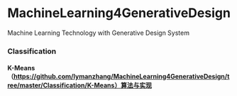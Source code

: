 # MachineLearning4GenerativeDesign
Machine Learning Technology with Generative Design System

### Classification  

#### K-Means（https://github.com/lymanzhang/MachineLearning4GenerativeDesign/tree/master/Classification/K-Means）算法与实现
